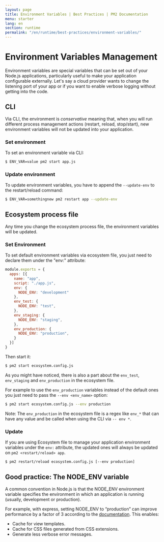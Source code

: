 ```yaml
---
layout: page
title: Environment Variables | Best Practices | PM2 Documentation
menu: starter
lang: en
section: runtime
permalink: "/en/runtime/best-practices/environment-variables/"
---
```


# Environment Variables Management

Environment variables are special variables that can be set out of your Node.js applications, particularly useful to make your application configurable externally. Let's say a cloud provider wants to change the listening port of your app or if you want to enable verbose logging without getting into the code.

## CLI

Via CLI, the environment is *conservative*  meaning that, when you will run different process management actions (restart, reload, stop/start), new environment variables will not be updated into your application.

### Set environment

To set an environment variable via CLI:

```bash
$ ENV_VAR=value pm2 start app.js
```

### Update environment

To update environment variables, you have to append the `--update-env` to the restart/reload command:

```bash
$ ENV_VAR=somethingnew pm2 restart app --update-env
```

## Ecosystem process file

Any time you change the ecosystem process file, the environment variables will be updated.

### Set Environment

To set default environment variables via ecosystem file, you just need to declare them under the "env:" attribute:

```javascript
module.exports = {
  apps: [{
    name: "app",
    script: "./app.js",
    env: {
      NODE_ENV: "development"
    },
    env_test: {
      NODE_ENV: "test",
    },
    env_staging: {
      NODE_ENV: "staging",
    },
    env_production: {
      NODE_ENV: "production",
    }
  }]
}
```

Then start it:

```bash
$ pm2 start ecosystem.config.js
```

As you might have noticed, there is also a part about the `env_test`, `env_staging` and `env_production` in the ecosystem file.

For example to use the `env_production` variables instead of the default ones you just need to pass the `--env <env_name>` option:

```bash
$ pm2 start ecosystem.config.js --env production
```

Note: The `env_production` in the ecosystem file is a regex like `env_*` that can have any value and be called when using the CLI via `-- env *`.

### Update

If you are using Ecosystem file to manage your application environment variables under the `env:` attribute, the updated ones will always be updated on `pm2 <restart/reload> app`.

```bash
$ pm2 restart/reload ecosystem.config.js [--env production]
```

## Good practice: The NODE_ENV variable

A common convention in Node.js is that the NODE_ENV environment variable specifies the environment in which an application is running (usually, development or production).

For example, with express, setting NODE_ENV to “production” can improve performance by a factor of 3 according to the [documentation](https://expressjs.com/en/advanced/best-practice-performance.html#set-node_env-to-production). This enables:
- Cache for view templates.
- Cache for CSS files generated from CSS extensions.
- Generate less verbose error messages.
